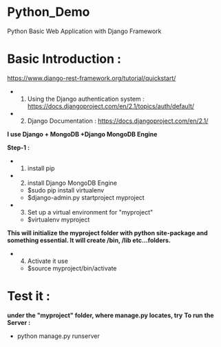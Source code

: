 # Python_Demo
Python Basic Web Application with Django Framework

# Basic Introduction : 
https://www.django-rest-framework.org/tutorial/quickstart/


- 1. Using the Django authentication system : 
https://docs.djangoproject.com/en/2.1/topics/auth/default/

- 2. Django Documentation : 
https://docs.djangoproject.com/en/2.1/



**I use Django + MongoDB +Django MongoDB Engine**

**Step-1 :**
- 1. install pip
- 2. install Django MongoDB Engine
    - $sudo pip install virtualenv
    - $django-admin.py startproject myproject
- 3. Set up a virtual environment for "myproject"
    - $virtualenv myproject

**This will initialize the myproject folder with python site-package and something essential. It will create /bin, /lib etc...folders.**
- 4. Activate it use
    - $source myproject/bin/activate

# Test it : 
**under the "myproject" folder, where manage.py locates, try**
**To run the Server :** 
- python manage.py runserver


